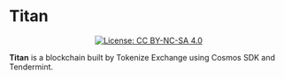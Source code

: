 # Titan

<div align="center">
  <a href="https://github.com/tokenize-titan/titan/blob/develop/LICENSE">
    <img alt="License: CC BY-NC-SA 4.0" src="https://img.shields.io/github/license/tokenize-titan/titan.svg" />
  </a>
</div>

**Titan** is a blockchain built by Tokenize Exchange using Cosmos SDK and Tendermint.
